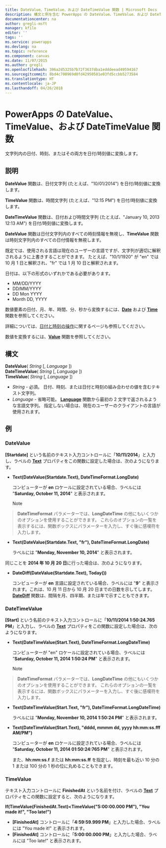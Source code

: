```yaml
---
title: DateValue、TimeValue、および DateTimeValue 関数 | Microsoft Docs
description: 構文と例を含む PowerApps の DateValue、TimeValue、および DateTimeValue 関数の参照情報
documentationcenter: na
author: gregli-msft
manager: kfile
editor: ''
tags: ''
ms.service: powerapps
ms.devlang: na
ms.topic: reference
ms.component: canvas
ms.date: 11/07/2015
ms.author: gregli
ms.openlocfilehash: 396a2d5325b7b72f3637dba1edddeead49594167
ms.sourcegitcommit: 8bd4c700969d0fd42950581e03fd5ccbb5273584
ms.translationtype: HT
ms.contentlocale: ja-JP
ms.lasthandoff: 04/26/2018
---
```

# <a name="datevalue-timevalue-and-datetimevalue-functions-in-powerapps"></a>PowerApps の DateValue、TimeValue、および DateTimeValue 関数
文字列内の日付、時刻、またはその両方を日付/時刻値に変換します。

## <a name="description"></a>説明
**DateValue** 関数は、日付文字列 (たとえば、"10/01/2014") を日付/時刻値に変換します。

**TimeValue** 関数は、時間文字列 (たとえば、"12:15 PM") を日付/時刻値に変換します。

**DateTimeValue** 関数は、日付および時間文字列 (たとえば、"January 10, 2013 12:13 AM") を日付/時刻値に変換します。

**DateValue** 関数は日付文字列内のすべての時刻情報を無視し、**TimeValue** 関数は時刻文字列内のすべての日付情報を無視します。

既定では、使用される言語は現在のユーザーの言語ですが、文字列が適切に解釈されるように上書きすることができます。 たとえば、"10/1/1920" が "en" では 10 月 1 日<sup></sup>と解釈され、"fr" では 1 月 10 日<sup></sup>と解釈されます。

日付は、以下の形式のいずれかである必要があります。

* MM/DD/YYYY
* DD/MM/YYYY
* DD Mon YYYY
* Month DD, YYYY

数値要素の日付、月、年、時間、分、秒から変換するには、**[Date](function-date-time.md)** および **[Time](function-date-time.md)** 関数を参照してください。

詳細については、[日付と時刻の操作](../show-text-dates-times.md)に関するページも参照してください。

数値を変換するには、**[Value](function-value.md)** 関数を参照してください。

## <a name="syntax"></a>構文
**DateValue**( *String* [, *Language* ])<br>**DateTimeValue**( *String* [, *Language* ])<br>**TimeValue**( *String* [, *Language* ])

* *String* - 必須。  日付、時刻、または日付と時刻の組み合わせの値を含むテキスト文字列。
* *Language* - 省略可能。  **[Language](function-language.md)** 関数から最初の 2 文字で返されるような言語文字列。  指定しない場合は、現在のユーザーのクライアントの言語が使用されます。  

## <a name="examples"></a>例
### <a name="datevalue"></a>DateValue
**[Startdate]** という名前のテキスト入力コントロールに「**10/11/2014**」と入力し、ラベルの **[Text](../controls/properties-core.md)** プロパティをこの関数に設定した場合は、次のようになります。

* **Text(DateValue(Startdate.Text), DateTimeFormat.LongDate)**
  
    コンピューターが **en** ロケールに設定されている場合、ラベルには "**Saturday, October 11, 2014**" と表示されます。
  
    > [!NOTE]
> **DateTimeFormat** パラメーターでは、**LongDateTime** の他にもいくつかのオプションを使用することができます。 これらのオプションの一覧を表示するには、関数ボックスにパラメーターを入力し、すぐ後に感嘆符を入力します。
* **Text(DateValue(Startdate.Text, "fr"), DateTimeFormat.LongDate)**
  
    ラベルには "**Monday, November 10, 2014**" と表示されます。

同じことを **2014 年 10 月 20 日**に行った場合は、次のようになります。

* **DateDiff(DateValue(Startdate.Text), Today())**
  
    コンピューターが **en** 言語に設定されている場合、ラベルには "**9**" と表示されます。これは、10 月 11 日から 10 月 20 日までの日数を示してします。 **[DateDiff](function-dateadd-datediff.md)** 関数は、間隔を月、四半期、または年で示すこともできます。

### <a name="datetimevalue"></a>DateTimeValue
**[Start]** という名前のテキスト入力コントロールに「**10/11/2014 1:50:24.765 PM**」と入力し、ラベルの **[Text](../controls/properties-core.md)** プロパティをこの関数に設定した場合は、次のようになります。

* **Text(DateTimeValue(Start.Text), DateTimeFormat.LongDateTime)**
  
    コンピューターが "en" ロケールに設定されている場合、ラベルには "**Saturday, October 11, 2014 1:50:24 PM**" と表示されます。
  
    > [!NOTE]
> **DateTimeFormat** パラメーターでは、**LongDateTime** の他にもいくつかのオプションを使用することができます。 これらのオプションの一覧を表示するには、関数ボックスにパラメーターを入力し、すぐ後に感嘆符を入力します。
* **Text(DateTimeValue(Start.Text, "fr"), DateTimeFormat.LongDateTime)**
  
    ラベルには "**Monday, November 10, 2014 1:50:24 PM**" と表示されます。
* **Text(DateTimeValue(Start.Text), "dddd, mmmm dd, yyyy hh:mm:ss.fff AM/PM")**
  
    コンピューターが **en** ロケールに設定されている場合、ラベルには "**Saturday, October 11, 2014 01:50:24:765 PM**" と表示されます。
  
    また、**hh:mm:ss.f** または **hh:mm:ss.ff** を指定し、時刻を最も近い 10 分の 1 または 100 分の 1 秒の位に丸めることもできます。

### <a name="timevalue"></a>TimeValue
テキスト入力コントロールに **FinishedAt** という名前を付け、ラベルの **[Text](../controls/properties-core.md)** プロパティをこの関数に設定すると、次のようになります。

**If(TimeValue(FinishedAt.Text)<TimeValue("5:00:00.000 PM"), "You made it!", "Too late!")**

* **[FinishedAt]** コントロールに「**4:59:59.999 PM**」と入力した場合、ラベルには "You made it!" と表示されます。
* **[FinishedAt]** コントロールに「**5:00:00.000 PM**」と入力した場合、ラベルには "Too late!" と表示されます。

